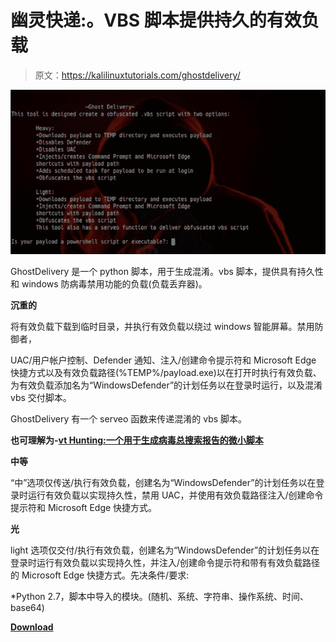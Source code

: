 # 幽灵快递:。VBS 脚本提供持久的有效负载

> 原文：<https://kalilinuxtutorials.com/ghostdelivery/>

[![GhostDelivery : .VBS Script To Deliver Payload With Persistence](img/3422ce79be348eb7b97b23e437a2c443.png "GhostDelivery : .VBS Script To Deliver Payload With Persistence")](https://1.bp.blogspot.com/-FtVEBaYLytM/XPotuqFb3pI/AAAAAAAAAsg/QMNOyxmBnE4xsDkMytDTUIseWiklyI_-wCLcBGAs/s1600/Ghost%2BDelivery%25281%2529.png)

GhostDelivery 是一个 python 脚本，用于生成混淆。vbs 脚本，提供具有持久性和 windows 防病毒禁用功能的负载(负载丢弃器)。

**沉重的**

将有效负载下载到临时目录，并执行有效负载以绕过 windows 智能屏幕。禁用防御者，

UAC/用户帐户控制、Defender 通知、注入/创建命令提示符和 Microsoft Edge 快捷方式以及有效负载路径(%TEMP%/payload.exe)以在打开时执行有效负载、为有效负载添加名为“WindowsDefender”的计划任务以在登录时运行，以及混淆 vbs 交付脚本。

GhostDelivery 有一个 serveo 函数来传递混淆的 vbs 脚本。

**也可理解为-[vt Hunting:一个用于生成病毒总搜索报告的微小脚本](https://kalilinuxtutorials.com/vthunting-script-virus-total-hunting/)**

**中等**

“中”选项仅传送/执行有效负载，创建名为“WindowsDefender”的计划任务以在登录时运行有效负载以实现持久性，禁用 UAC，并使用有效负载路径注入/创建命令提示符和 Microsoft Edge 快捷方式。

**光**

light 选项仅交付/执行有效负载，创建名为“WindowsDefender”的计划任务以在登录时运行有效负载以实现持久性，并注入/创建命令提示符和带有有效负载路径的 Microsoft Edge 快捷方式。先决条件/要求:

*Python 2.7，脚本中导入的模块。(随机、系统、字符串、操作系统、时间、base64)

[**Download**](https://github.com/s1egesystems/GhostDelivery)